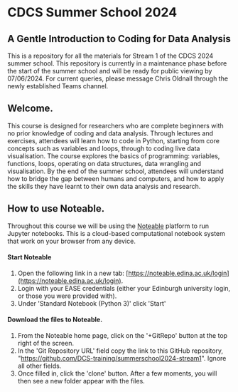 # CDCS Summer School 2024
## A Gentle Introduction to Coding for Data Analysis

This is a repository for all the materials for Stream 1 of the CDCS 2024 summer school. This repository is currently in a maintenance phase before the start of the summer school and will be ready for public viewing by 07/06/2024. For current queries, please message Chris Oldnall through the newly established Teams channel.

## Welcome.

This course is designed for researchers who are complete beginners with no prior knowledge of coding and data analysis. Through lectures and exercises, attendees will learn how to code in Python, starting from core concepts such as variables and loops, through to coding live data visualisation. The course explores the basics of programming: variables, functions, loops, operating on data structures, data wrangling and visualisation. By the end of the summer school, attendees will understand how to bridge the gap between humans and computers, and how to apply the skills they have learnt to their own data analysis and research.

## How to use Noteable.

Throughout this course we will be using the [Noteable](https://noteable.edina.ac.uk/) platform to run Jupyter notebooks. This is a cloud-based computational notebook system that work on your browser from any device.

#### Start Noteable
1.  Open the following link in a new tab:  [https://noteable.edina.ac.uk/login](https://noteable.edina.ac.uk/login).
2.  Login with your EASE credentials (either your Edinburgh university login, or those you were provided with).
3.  Under 'Standard Notebook (Python 3)' click 'Start'
   
#### Download the files to Noteable.
1.  From the Noteable home page, click on the '+GitRepo' button at the top right of the screen.
2.  In the 'Git Repository URL' field copy the link to this GitHub repository, "https://github.com/DCS-training/summerschool2024-stream1". Ignore all other fields.
3.  Once filled in, click the 'clone' button. After a few moments, you will then see a new folder appear with the files.
